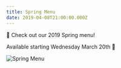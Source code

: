 ```yaml
---
title: Spring Menu
date: 2019-04-08T21:00:00.000Z
---
```

🌸 Check out our 2019 Spring menu!

Available starting Wednesday March 20th 🌷

![Spring Menu](/img/uploads/spring-menu.jpg "Spring Menu")
